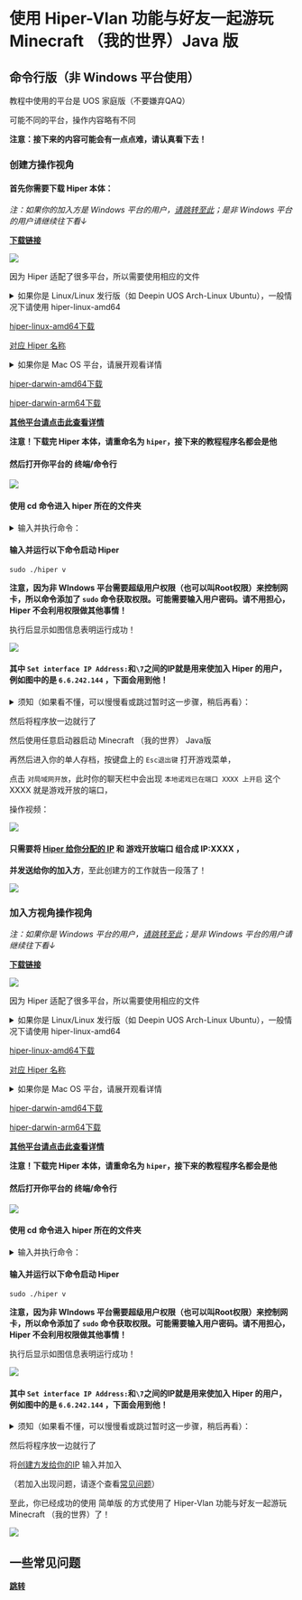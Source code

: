 # 使用 Hiper-Vlan 功能与好友一起游玩 Minecraft （我的世界）Java 版 

## 命令行版（非 Windows 平台使用）

教程中使用的平台是 UOS 家庭版（不要嫌弃QAQ）

可能不同的平台，操作内容略有不同

**注意：接下来的内容可能会有一点点难，请认真看下去！**

### 创建方操作视角

#### 首先你需要下载 Hiper 本体：

*注：如果你的加入方是 Windows 平台的用户，[请跳转至此](/playminecraft.md#创建方操作视角)；是非 Windows 平台的用户请继续往下看↓*

[**下载链接**](https://gitcode.net/to/hiper)

![](https://gitcode.net/chearlai/hiper-j/-/raw/main/p/28.gif)

因为 Hiper 适配了很多平台，所以需要使用相应的文件

<details>
<summary>如果你是 Linux/Linux 发行版（如 Deepin UOS Arch-Linux Ubuntu），一般情况下请使用 hiper-linux-amd64</summary>
<pre><code>
Linux/Linux 发行版：
- 启动终端/命令行，输入命令 arch 并回车

- 在命令行结果中查看系统架构信息

X86_64，则使用 hiper-linux-amd64

X86，则使用 hiper-linux-i386

*其他的大致是可以对应 Hiper 名称上的架构名（因为我也不知道其他架构下会输出啥……）*

以下是 Linux 发行版**一般情况下**的文件：

Deepin：hiper-linux-amd64

UOS 家庭版：hiper-linux-amd64

Ubuntu：hiper-linux-amd64

Arch Linux：hiper-linux-amd64
</code></pre>
</details>

[hiper-linux-amd64下载](https://gitcode.net/to/hiper/-/raw/master/hiper-linux-amd64)

[对应 Hiper 名称](/Hiper准备工作.md)

<details>
<summary>如果你是 Mac OS 平台，请展开观看详情</summary>
<pre><code>
Darwin（Mac OS）：
- 在左上角，点击 Apple图标 > 关于本机

- 在 “概览” 页中查看 “芯片” 或 “处理器”

Intel处理器，则使用 hiper-darwin-amd64

Apple-M系列处理器（如M1），则使用 hiper-darwin-arm64
</code></pre>
</details>

[hiper-darwin-amd64下载](https://gitcode.net/to/hiper/-/raw/master/hiper-darwin-amd64)

[hiper-darwin-arm64下载](https://gitcode.net/to/hiper/-/raw/master/hiper-darwin-arm64)

[**其他平台请点击此查看详情**](/Hiper准备工作.md)

**注意！下载完 Hiper 本体，请重命名为 `hiper`，接下来的教程程序名都会是他**

#### 然后打开你平台的 终端/命令行

![](https://gitcode.net/chearlai/hiper-j/-/raw/main/p/29.png)

#### 使用 cd 命令进入 hiper 所在的文件夹

<details>
<summary>输入并执行命令：</summary>
<pre><code>

cd [Hiper所在的文件夹路径]

例如：

cd /home/zkitefly/hiper

</code></pre>
</details>

#### 输入并运行以下命令启动 Hiper

```
sudo ./hiper v 
```

**注意，因为非 WIndows 平台需要超级用户权限（也可以叫Root权限）来控制网卡，所以命令添加了 `sudo` 命令获取权限。可能需要输入用户密码。请不用担心，Hiper 不会利用权限做其他事情！**

执行后显示如图信息表明运行成功！

![](https://gitcode.net/chearlai/hiper-j/-/raw/main/p/30.png)

#### 其中 `Set interface IP Address:`和`\7`之间的IP就是用来使加入 Hiper 的用户，例如图中的是 `6.6.242.144` ，下面会用到他！

<details>
<summary>须知（如果看不懂，可以慢慢看或跳过暂时这一步骤，稍后再看）：</summary>
<pre><code>

键入 sudo ./hiper v 为非凭证加入，属于免费版，免费版会在运行后 30 分钟断连，此时 Hiper启动程序会自动重启 HIPer

或者使用凭证，使用凭证不会有上述问题，免费版的用户也可以访问你

#### 使用凭证：

输入以下命令带凭证启动 Hiper ：

hiper v -t [凭证]

[凭证] 修改成你获得的凭证密钥即可

注意：使用了一次凭证后（无论失败与否），会有 10 分钟的冻结期，冻结期内使用凭证暂时无法使用，只有过了冻结期才可以使用

小提示：目前 Hiper 兼容 Cato 凭证和 Matrix 凭证

</code></pre>
</details>

然后将程序放一边就行了

然后使用任意启动器启动 Minecraft （我的世界） Java版

再然后进入你的单人存档，按键盘上的 `Esc退出键` 打开游戏菜单，

点击 `对局域网开放`，此时你的聊天栏中会出现 `本地诺戏已在端口 XXXX 上开启` 这个 XXXX 就是游戏开放的端口，

操作视频：

![](https://gitcode.net/chearlai/hiper-j/-/raw/main/p/20.gif)

#### 只需要将 [Hiper 给你分配的 IP](#然后输入-3-回车即可启动其中-set-interface-ip-address和7之间的ip就是用来使加入-hiper-的用户例如图中的是-6294183-下面会用到他) 和 游戏开放端口 组合成 IP:XXXX ，

**并发送给你的加入方**，至此创建方的工作就告一段落了！

![](https://gitcode.net/chearlai/hiper-j/-/raw/main/p/22.gif)

### 加入方视角操作视角

*注：如果你是 Windows 平台的用户，[请跳转至此](/命令行版.md#加入方操作视角)；是非 Windows 平台的用户请继续往下看↓*

[**下载链接**](https://gitcode.net/to/hiper)

![](https://gitcode.net/chearlai/hiper-j/-/raw/main/p/28.gif)

因为 Hiper 适配了很多平台，所以需要使用相应的文件

<details>
<summary>如果你是 Linux/Linux 发行版（如 Deepin UOS Arch-Linux Ubuntu），一般情况下请使用 hiper-linux-amd64</summary>
<pre><code>
Linux/Linux 发行版：
- 启动终端/命令行，输入命令 arch 并回车

- 在命令行结果中查看系统架构信息

X86_64，则使用 hiper-linux-amd64

X86，则使用 hiper-linux-i386

*其他的大致是可以对应 Hiper 名称上的架构名（因为我也不知道其他架构下会输出啥……）*

以下是 Linux 发行版**一般情况下**的文件：

Deepin：hiper-linux-amd64

UOS 家庭版：hiper-linux-amd64

Ubuntu：hiper-linux-amd64

Arch Linux：hiper-linux-amd64
</code></pre>
</details>

[hiper-linux-amd64下载](https://gitcode.net/to/hiper/-/raw/master/hiper-linux-amd64)

[对应 Hiper 名称](/Hiper准备工作.md)

<details>
<summary>如果你是 Mac OS 平台，请展开观看详情</summary>
<pre><code>
Darwin（Mac OS）：
- 在左上角，点击 Apple图标 > 关于本机

- 在 “概览” 页中查看 “芯片” 或 “处理器”

Intel处理器，则使用 hiper-darwin-amd64

Apple-M系列处理器（如M1），则使用 hiper-darwin-arm64
</code></pre>
</details>

[hiper-darwin-amd64下载](https://gitcode.net/to/hiper/-/raw/master/hiper-darwin-amd64)

[hiper-darwin-arm64下载](https://gitcode.net/to/hiper/-/raw/master/hiper-darwin-arm64)

[**其他平台请点击此查看详情**](/Hiper准备工作.md)

**注意！下载完 Hiper 本体，请重命名为 `hiper`，接下来的教程程序名都会是他**

#### 然后打开你平台的 终端/命令行

![](https://gitcode.net/chearlai/hiper-j/-/raw/main/p/29.png)

#### 使用 cd 命令进入 hiper 所在的文件夹

<details>
<summary>输入并执行命令：</summary>
<pre><code>

cd [Hiper所在的文件夹路径]

例如：

cd /home/zkitefly/hiper

</code></pre>
</details>

#### 输入并运行以下命令启动 Hiper

```
sudo ./hiper v 
```

**注意，因为非 WIndows 平台需要超级用户权限（也可以叫Root权限）来控制网卡，所以命令添加了 `sudo` 命令获取权限。可能需要输入用户密码。请不用担心，Hiper 不会利用权限做其他事情！**

执行后显示如图信息表明运行成功！

![](https://gitcode.net/chearlai/hiper-j/-/raw/main/p/30.png)

#### 其中 `Set interface IP Address:`和`\7`之间的IP就是用来使加入 Hiper 的用户，例如图中的是 `6.6.242.144` ，下面会用到他！

<details>
<summary>须知（如果看不懂，可以慢慢看或跳过暂时这一步骤，稍后再看）：</summary>
<pre><code>

键入 sudo ./hiper v 为非凭证加入，属于免费版，免费版会在运行后 30 分钟断连，此时 Hiper启动程序会自动重启 HIPer（创建方断连，需要 重新输入 sudo ./hiper v ，并将重新将IP重新发送给加入方；加入方断连则需重新进入创建方所发给你的 IP）

或者使用凭证，使用凭证不会有上述问题，免费版的用户也可以访问你（加入方断连只需重新加入创建方提供的IP）

#### 使用凭证：

输入以下命令带凭证启动 Hiper ：

hiper v -t [凭证]

[凭证] 修改成你获得的凭证密钥即可

注意：使用了一次凭证后（无论失败与否），会有 10 分钟的冻结期，冻结期内使用凭证暂时无法使用，只有过了冻结期才可以使用

小提示：目前 Hiper 兼容 Cato 凭证和 Matrix 凭证

</code></pre>
</details>

然后将程序放一边就行了

将[创建方发给你的IP](#%E5%8F%AA%E9%9C%80%E8%A6%81%E5%B0%86-hiper-%E7%BB%99%E4%BD%A0%E5%88%86%E9%85%8D%E7%9A%84-ip-%E5%92%8C-%E6%B8%B8%E6%88%8F%E5%BC%80%E6%94%BE%E7%AB%AF%E5%8F%A3-%E7%BB%84%E5%90%88%E6%88%90-ipxxxx-) 输入并加入

（若加入出现问题，请逐个查看[常见问题](/playminecraft.md#一些常见问题)）

至此，你已经成功的使用 简单版 的方式使用了 Hiper-Vlan 功能与好友一起游玩 Minecraft （我的世界）了！

![](https://gitcode.net/chearlai/hiper-j/-/raw/main/p/26.gif)

## 一些常见问题

[**跳转**](/playminecraft.md#一些常见问题)


